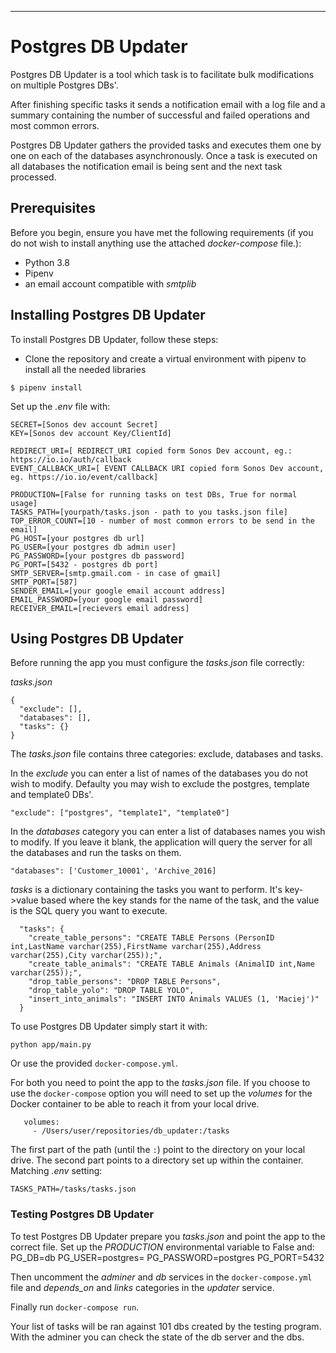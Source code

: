 --------------------
# Postgres DB Updater

Postgres DB Updater is a tool which task is to facilitate bulk modifications on multiple Postgres DBs'.  

After finishing specific tasks it sends a notification email with a log file and a summary containing 
the number of successful and failed operations and most common errors. 

Postgres DB Updater gathers the provided tasks and executes them one by one on each of the databases 
asynchronously. Once a task is executed on all databases the notification email is being sent and 
the next task processed.

## Prerequisites

Before you begin, ensure you have met the following requirements
(if you do not wish to install anything use the attached *docker-compose* file.):
* Python 3.8
* Pipenv
* an email account compatible with *smtplib*


## Installing Postgres DB Updater

To install Postgres DB Updater, follow these steps:
* Clone the repository and create a virtual environment with pipenv to install all the needed libraries
```
$ pipenv install
```
Set up the *.env* file with:
```
SECRET=[Sonos dev account Secret]
KEY=[Sonos dev account Key/ClientId]

REDIRECT_URI=[ REDIRECT_URI copied form Sonos Dev account, eg.: https://io.io/auth/callback
EVENT_CALLBACK_URI=[ EVENT CALLBACK URI copied form Sonos Dev account, eg. https://io.io/event/callback]

PRODUCTION=[False for running tasks on test DBs, True for normal usage]
TASKS_PATH=[yourpath/tasks.json - path to you tasks.json file]
TOP_ERROR_COUNT=[10 - number of most common errors to be send in the email]
PG_HOST=[your postgres db url]
PG_USER=[your postgres db admin user]
PG_PASSWORD=[your postgres db password]
PG_PORT=[5432 - postgres db port]
SMTP_SERVER=[smtp.gmail.com - in case of gmail]
SMTP_PORT=[587]
SENDER_EMAIL=[your google email account address]
EMAIL_PASSWORD=[your google email password]
RECEIVER_EMAIL=[recievers email address]
```

## Using Postgres DB Updater

Before running the app you must configure the *tasks.json* file correctly:

*tasks.json*
```
{
  "exclude": [],
  "databases": [],
  "tasks": {}
}
```
The *tasks.json* file contains three categories: exclude, databases and tasks.

In the *exclude* you can enter a list of names of the databases you do not wish to modify.
Defaulty you may wish to exclude the postgres, template and template0 DBs'.
```
"exclude": ["postgres", "template1", "template0"]
```
In the *databases* category you can enter a list of databases names you wish to modify.
If you leave it blank, the application will query the server for all the databases and
run the tasks on them.
```
"databases": ['Customer_10001', 'Archive_2016]
```
*tasks* is a dictionary containing the tasks you want to perform.
It's key->value based where the key stands for the name of the task, and the value is the
SQL query you want to execute.
```
  "tasks": {
    "create_table_persons": "CREATE TABLE Persons (PersonID int,LastName varchar(255),FirstName varchar(255),Address varchar(255),City varchar(255));",
    "create_table_animals": "CREATE TABLE Animals (AnimalID int,Name varchar(255));",
    "drop_table_persons": "DROP TABLE Persons",
    "drop_table_yolo": "DROP TABLE YOLO",
    "insert_into_animals": "INSERT INTO Animals VALUES (1, 'Maciej')"
  }
```


To use Postgres DB Updater simply start it with:
```
python app/main.py 
```

Or use the provided `docker-compose.yml`.

For both you need to point the app to the *tasks.json* file.
If you choose to use the `docker-compose` option you will need to set up the *volumes* 
for the Docker container to be able to reach it from your local drive.
 ```
    volumes:
      - /Users/user/repositories/db_updater:/tasks
```
The first part of the path (until the ```:```) point to the directory on your local drive.
The second part points to a directory set up within the container.
Matching *.env* setting:
```
TASKS_PATH=/tasks/tasks.json
```


### Testing Postgres DB Updater

To test Postgres DB Updater prepare you *tasks.json* and point the app to the correct file.
Set up the *PRODUCTION* environmental variable to False and:
PG_DB=db
PG_USER=postgres=
PG_PASSWORD=postgres
PG_PORT=5432

Then uncomment the *adminer* and *db* services in the `docker-compose.yml` file and
*depends_on* and *links* categories in the *updater* service.

Finally run `docker-compose run`.

Your list of tasks will be ran against 101 dbs created by the testing program.
With the adminer you can check the state of the db server and the dbs.
